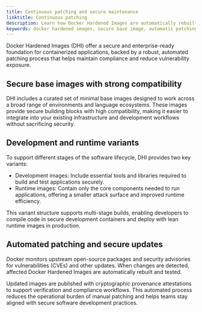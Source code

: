 ```yaml
---
title: Continuous patching and secure maintenance
linktitle: Continuous patching
description: Learn how Docker Hardened Images are automatically rebuilt, tested, and updated to stay in sync with upstream security patches.
keywords: docker hardened images, secure base image, automatic patching, CVE updates, compatibility, dev containers, runtime containers, image maintenance
---
```


Docker Hardened Images (DHI) offer a secure and enterprise-ready foundation for
containerized applications, backed by a robust, automated patching process that
helps maintain compliance and reduce vulnerability exposure.

## Secure base images with strong compatibility

DHI includes a curated set of minimal base images designed to work across a
broad range of environments and language ecosystems. These images provide secure
building blocks with high compatibility, making it easier to integrate into your
existing infrastructure and development workflows without sacrificing security.

## Development and runtime variants

To support different stages of the software lifecycle, DHI provides two key
variants:

- Development images: Include essential tools and libraries required to build
  and test applications securely.
- Runtime images: Contain only the core components needed to run applications,
  offering a smaller attack surface and improved runtime efficiency.

This variant structure supports multi-stage builds, enabling developers to
compile code in secure development containers and deploy with lean runtime
images in production.

## Automated patching and secure updates

Docker monitors upstream open-source packages and security advisories for
vulnerabilities (CVEs) and other updates. When changes are detected, affected
Docker Hardened Images are automatically rebuilt and tested.

Updated images are published with cryptographic provenance attestations to
support verification and compliance workflows. This automated process reduces
the operational burden of manual patching and helps teams stay aligned with
secure software development practices.
